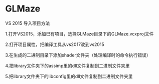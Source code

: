 # GLMaze

VS 2015 导入项目方法

1.打开VS2015，添加已有项目，选择GLMaze目录下的GLMaze.vcxproj文件

2.打开项目属性，把编译工具从vs2017改到vs2015

3.在生成的二进制目录下添加shader文件夹（处理编译时的命令执行错误）

4.把library文件夹下的assimp里的dll文件复制到二进制文件夹里

5.把library文件夹下的libconfig里的dll文件复制到二进制文件夹里
